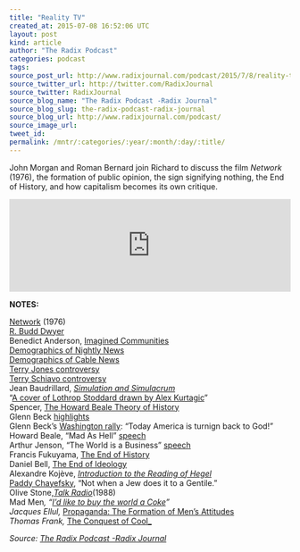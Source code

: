 ```yaml
---
title: "Reality TV"
created_at: 2015-07-08 16:52:06 UTC
layout: post
kind: article
author: "The Radix Podcast"
categories: podcast
tags: 
source_post_url: http://www.radixjournal.com/podcast/2015/7/8/reality-tv
source_twitter_url: http://twitter.com/RadixJournal
source_twitter: RadixJournal
source_blog_name: "The Radix Podcast -Radix Journal"
source_blog_slug: the-radix-podcast-radix-journal
source_blog_url: http://www.radixjournal.com/podcast/
source_image_url: 
tweet_id:
permalink: /mntr/:categories/:year/:month/:day/:title/
---
```

<p>John Morgan and Roman Bernard join Richard to discuss the film <em>Network</em> (1976), the formation of public opinion, the sign signifying nothing, the End of History, and how capitalism becomes its own critique. &nbsp;</p><iframe scrolling="no" src="https://w.soundcloud.com/player/?url=https%3A//api.soundcloud.com/tracks/213825612&amp;color=ff5500&amp;auto_play=false&amp;hide_related=false&amp;show_comments=true&amp;show_user=true&amp;show_reposts=false" width="100%" frameborder="no" height="166"></iframe><p><strong>NOTES:</strong></p>

<p><a href="http://www.imdb.com/title/tt0074958/combined">Network</a> (1976) <br>
<a href="https://en.wikipedia.org/wiki/R._Budd_Dwyer">R. Budd Dwyer</a> <br>
Benedict Anderson, <a href="http://www.amazon.com/exec/obidos/ASIN/1844670864/washisummipub-20">Imagined Communities</a> <br>
<a href="http://www.medialifemagazine.com/nightly-news-viewers-are-aging-faster/">Demographics of Nightly News</a> <br>
<a href="http://www.thewire.com/business/2014/05/fox-newss-old-viewership-is-getting-even-older/371792/">Demographics of Cable News</a> <br>
<a href="http://www.washingtonpost.com/local/education/florida-pastor-terry-joness-koran-burning-has-far-reaching-effect/2011/04/02/AFpiFoQC_story.html">Terry Jones controversy</a> <br>
<a href="https://en.wikipedia.org/wiki/Terri_Schiavo_case">Terry Schiavo controversy</a> <br>
Jean Baudrillard, <em><a href="http://www.amazon.com/exec/obidos/ASIN/0472065211/washisummipub-20">Simulation and Simulacrum</a></em> <br>
“<a href="http://shop.wermodandwermod.com/media/catalog/product/cache/1/image/250x250/9df78eab33525d08d6e5fb8d27136e95/t/p/tpp003hb_medium_.jpg">A cover of Lothrop Stoddard drawn by Alex Kurtagic</a>” <br>
Spencer, <a href="http://www.radixjournal.com/journal/2014/6/20/america-in-2034">The Howard Beale Theory of History</a> <br>
Glenn Beck <a href="https://www.youtube.com/watch?v=KAE87Q5Ype0">highlights</a> <br>
Glenn Beck’s <a href="https://www.youtube.com/watch?v=h9njPhh3fGU">Washington rally</a>: “Today America is turnign back to God!” <br>
Howard Beale, “Mad As Hell” <a href="https://www.youtube.com/watch?v=WINDtlPXmmE">speech</a> <br>
Arthur Jenson, “The World is a Business” <a href="https://www.youtube.com/watch?v=NKkRDMil0bw">speech</a> <br>
Francis Fukuyama, <a href="http://www.amazon.com/exec/obidos/ASIN/0743284550/washisummipub-20">The End of History</a> <br>
Daniel Bell, <a href="http://www.amazon.com/exec/obidos/ASIN/0674004264/washisummipub-20">The End of Ideology</a> <br>
Alexandre Kojève, <em><a href="http://www.amazon.com/exec/obidos/ASIN/0801492033/washisummipub-20">Introduction to the Reading of Hegel</a></em> <br>
<a href="http://www.imdb.com/title/tt0074958/trivia?item=tr1317493">Paddy Chayefsky</a>, “Not when a Jew does it to a Gentile.” <br>
Olive Stone,<em><a href="http://www.imdb.com/title/tt0096219/">Talk Radio</a></em>(1988) <br>
Mad Men<em>, “<a href="https://www.youtube.com/watch?v=Exf63KPXF6w">I’d like to buy the world a Coke</a>” <br>
Jacques Ellul, <a href="http://www.amazon.com/exec/obidos/ASIN/0394718747/washisummipub-20"></a></em><a href="http://www.amazon.com/exec/obidos/ASIN/0394718747/washisummipub-20">Propaganda: The Formation of Men’s Attitudes<em></em></a><em> <br>
Thomas Frank, <a href="http://www.amazon.com/exec/obidos/ASIN/0226260127/washisummipub-20"></a></em><a href="http://www.amazon.com/exec/obidos/ASIN/0226260127/washisummipub-20">The Conquest of Cool_</a></p><div class="">
    <i>Source: <a href="http://www.radixjournal.com/podcast/">The Radix Podcast -Radix Journal</a></i>
</div>

